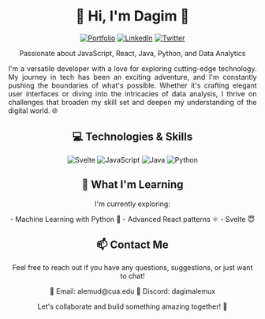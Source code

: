 <h1 align="center">👋 Hi, I'm Dagim 🚀</h1>

<p align="center">
  <a href="https://yourportfolio.com"><img src="https://img.shields.io/badge/Portfolio-Visit-ff69b4" alt="Portfolio"></a>
  <a href="https://www.linkedin.com/in/dagimalemux"><img src="https://img.shields.io/badge/LinkedIn-Connect-blue" alt="LinkedIn"></a>
  <a href="https://twitter.com/dagimalemux"><img src="https://img.shields.io/badge/Twitter-Follow-blue" alt="Twitter"></a>
</p>

<p align="center">Passionate about JavaScript, React, Java, Python, and Data Analytics</p>

<p align="justify" style="text-align:justify;">I'm a versatile developer with a love for exploring cutting-edge technology. My journey in tech has been an exciting adventure, and I'm constantly pushing the boundaries of what's possible. Whether it's crafting elegant user interfaces or diving into the intricacies of data analysis, I thrive on challenges that broaden my skill set and deepen my understanding of the digital world. 🌐</p>

<h2 align="center">💻 Technologies & Skills</h2>

<p align="center">
  <img src="https://img.icons8.com/?size=256&id=Mm35TzLKahiF&format=png" alt="Svelte">
  <img src="https://img.icons8.com/?size=256&id=1ZSHk8m9bk4p&format=png" alt="JavaScript">
  <img src="https://img.icons8.com/?size=256&id=46630&format=png" alt="Java">
  <img src="https://img.icons8.com/?size=256&id=121464&format=png" alt="Python">
  
</p>

<h2 align="center">🌱 What I'm Learning</h2>

<p align="center">I'm currently exploring:</p>

<p align="center">
  - Machine Learning with Python 🤖
  - Advanced React patterns ⚛️
  - Svelte 😇
</p>

<h2 align="center">📫 Contact Me</h2>

<p align="center">Feel free to reach out if you have any questions, suggestions, or just want to chat!</p>

<p align="center">
  📧 Email: alemud@cua.edu
  💬 Discord: dagimalemux
</p>

<p align="center">Let's collaborate and build something amazing together! 🚀</p>


